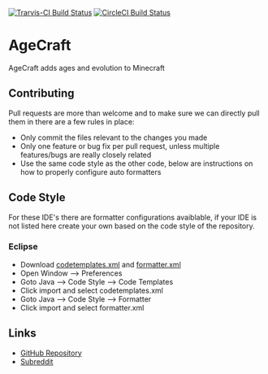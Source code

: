 [![Trarvis-CI Build Status](https://travis-ci.org/AgeCraft/AgeCraft.svg?branch=master)](https://travis-ci.org/AgeCraft/AgeCraft) [![CircleCI Build Status](https://circleci.com/gh/AgeCraft/AgeCraft/tree/master.png?style=shield)](https://circleci.com/gh/AgeCraft/AgeCraft)

# AgeCraft

AgeCraft adds ages and evolution to Minecraft

## Contributing
Pull requests are more than welcome and to make sure we can directly pull them in there are a few rules in place:
* Only commit the files relevant to the changes you made
* Only one feature or bug fix per pull request, unless multiple features/bugs are really closely related
* Use the same code style as the other code, below are instructions on how to properly configure auto formatters

## Code Style
For these IDE's there are formatter configurations avaiblable, if your IDE is not listed here create your own based on the code style of the repository.

### Eclipse
* Download [codetemplates.xml](https://www.dropbox.com/s/q4hxd0xcdsbvw3n/codetemplates.xml?dl=1) and [formatter.xml](https://www.dropbox.com/s/y91sgz2nwoffopj/formatter.xml?dl=1)
* Open Window --> Preferences
* Goto Java --> Code Style --> Code Templates
* Click import and select codetemplates.xml
* Goto Java --> Code Style --> Formatter
* Click import and select formatter.xml

## Links
* [GitHub Repository](https://github.com/AgeCraft/AgeCraft)
* [Subreddit](http://reddit.com/r/AgeCraft)
